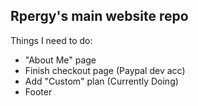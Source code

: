 ## Rpergy's main website repo

Things I need to do:
- "About Me" page
- Finish checkout page (Paypal dev acc)
- Add "Custom" plan (Currently Doing)
- Footer
